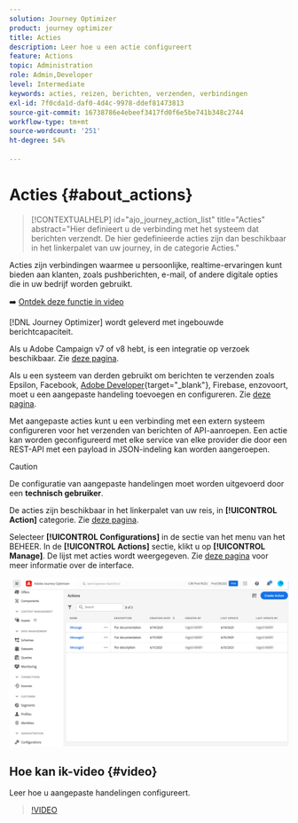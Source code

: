 ```yaml
---
solution: Journey Optimizer
product: journey optimizer
title: Acties
description: Leer hoe u een actie configureert
feature: Actions
topic: Administration
role: Admin,Developer
level: Intermediate
keywords: acties, reizen, berichten, verzenden, verbindingen
exl-id: 7f0cda1d-daf0-4d4c-9978-ddef81473813
source-git-commit: 16738786e4ebeef3417fd0f6e5be741b348c2744
workflow-type: tm+mt
source-wordcount: '251'
ht-degree: 54%

---
```


# Acties {#about_actions}

>[!CONTEXTUALHELP]
>id="ajo_journey_action_list"
>title="Acties"
>abstract="Hier definieert u de verbinding met het systeem dat berichten verzendt. De hier gedefinieerde acties zijn dan beschikbaar in het linkerpalet van uw journey, in de categorie Acties."

Acties zijn verbindingen waarmee u persoonlijke, realtime-ervaringen kunt bieden aan klanten, zoals pushberichten, e-mail,  of andere digitale opties die in uw bedrijf worden gebruikt.

➡️ [Ontdek deze functie in video](#video)

[!DNL Journey Optimizer] wordt geleverd met ingebouwde berichtcapaciteit.

Als u Adobe Campaign v7 of v8 hebt, is een integratie op verzoek beschikbaar. Zie [deze pagina](../action/acc-action.md).

Als u een systeem van derden gebruikt om berichten te verzenden zoals Epsilon, Facebook, [Adobe Developer](https://developer.adobe.com){target="_blank"}, Firebase, enzovoort, moet u een aangepaste handeling toevoegen en configureren. Zie [deze pagina](../action/about-custom-action-configuration.md).

Met aangepaste acties kunt u een verbinding met een extern systeem configureren voor het verzenden van berichten of API-aanroepen. Een actie kan worden geconfigureerd met elke service van elke provider die door een REST-API met een payload in JSON-indeling kan worden aangeroepen.

>[!CAUTION]
>
>De configuratie van aangepaste handelingen moet worden uitgevoerd door een **technisch gebruiker**.

De acties zijn beschikbaar in het linkerpalet van uw reis, in **[!UICONTROL Action]** categorie. Zie [deze pagina](../building-journeys/about-journey-activities.md#action-activities).

Selecteer **[!UICONTROL Configurations]** in de sectie van het menu van het BEHEER. In de  **[!UICONTROL Actions]** sectie, klikt u op **[!UICONTROL Manage]**. De lijst met acties wordt weergegeven. Zie [deze pagina](../start/user-interface.md) voor meer informatie over de interface.

![](assets/custom1.png)

## Hoe kan ik-video {#video}

Leer hoe u aangepaste handelingen configureert.

>[!VIDEO](https://video.tv.adobe.com/v/334257?quality=12)
